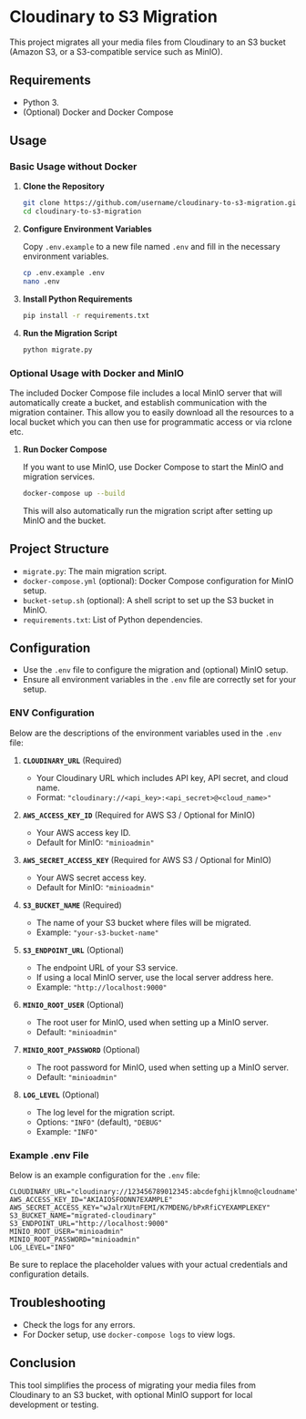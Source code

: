 # Cloudinary to S3 Migration

This project migrates all your media files from Cloudinary to an S3 bucket (Amazon S3, or a S3-compatible service such as MinIO).

## Requirements

- Python 3.
- (Optional) Docker and Docker Compose

## Usage

### Basic Usage without Docker

1. **Clone the Repository**

   ```bash
   git clone https://github.com/username/cloudinary-to-s3-migration.git
   cd cloudinary-to-s3-migration
   ```

2. **Configure Environment Variables**

   Copy `.env.example` to a new file named `.env` and fill in the necessary environment variables.

   ```bash
   cp .env.example .env
   nano .env
   ```

3. **Install Python Requirements**

   ```bash
   pip install -r requirements.txt
   ```

4. **Run the Migration Script**

   ```bash
   python migrate.py
   ```

### Optional Usage with Docker and MinIO

The included Docker Compose file includes a local MinIO server that will automatically create a bucket, and establish communication with the migration container.
This allow you to easily download all the resources to a local bucket which you can then use for programmatic access or via rclone etc.

1. **Run Docker Compose**

   If you want to use MinIO, use Docker Compose to start the MinIO and migration services.

   ```bash
   docker-compose up --build
   ```

   This will also automatically run the migration script after setting up MinIO and the bucket.

## Project Structure

- `migrate.py`: The main migration script.
- `docker-compose.yml` (optional): Docker Compose configuration for MinIO setup.
- `bucket-setup.sh` (optional): A shell script to set up the S3 bucket in MinIO.
- `requirements.txt`: List of Python dependencies.

## Configuration

- Use the `.env` file to configure the migration and (optional) MinIO setup.
- Ensure all environment variables in the `.env` file are correctly set for your setup.

### ENV Configuration

Below are the descriptions of the environment variables used in the `.env` file:

1. **`CLOUDINARY_URL`** (Required)
   - Your Cloudinary URL which includes API key, API secret, and cloud name.
   - Format: `"cloudinary://<api_key>:<api_secret>@<cloud_name>"`

2. **`AWS_ACCESS_KEY_ID`** (Required for AWS S3 / Optional for MinIO)
   - Your AWS access key ID.
   - Default for MinIO: `"minioadmin"`

3. **`AWS_SECRET_ACCESS_KEY`** (Required for AWS S3 / Optional for MinIO)
   - Your AWS secret access key.
   - Default for MinIO: `"minioadmin"`

4. **`S3_BUCKET_NAME`** (Required)
   - The name of your S3 bucket where files will be migrated.
   - Example: `"your-s3-bucket-name"`

5. **`S3_ENDPOINT_URL`** (Optional)
   - The endpoint URL of your S3 service.
   - If using a local MinIO server, use the local server address here.
   - Example: `"http://localhost:9000"`

6. **`MINIO_ROOT_USER`** (Optional)
   - The root user for MinIO, used when setting up a MinIO server.
   - Default: `"minioadmin"`

7. **`MINIO_ROOT_PASSWORD`** (Optional)
   - The root password for MinIO, used when setting up a MinIO server.
   - Default: `"minioadmin"`

8. **`LOG_LEVEL`** (Optional)
   - The log level for the migration script.
   - Options: `"INFO"` (default), `"DEBUG"`
   - Example: `"INFO"`

### Example .env File

Below is an example configuration for the `.env` file:

```plaintext
CLOUDINARY_URL="cloudinary://123456789012345:abcdefghijklmno@cloudname"
AWS_ACCESS_KEY_ID="AKIAIOSFODNN7EXAMPLE"
AWS_SECRET_ACCESS_KEY="wJalrXUtnFEMI/K7MDENG/bPxRfiCYEXAMPLEKEY"
S3_BUCKET_NAME="migrated-cloudinary"
S3_ENDPOINT_URL="http://localhost:9000"
MINIO_ROOT_USER="minioadmin"
MINIO_ROOT_PASSWORD="minioadmin"
LOG_LEVEL="INFO"
```

Be sure to replace the placeholder values with your actual credentials and configuration details.


## Troubleshooting

- Check the logs for any errors.
- For Docker setup, use `docker-compose logs` to view logs.

## Conclusion

This tool simplifies the process of migrating your media files from Cloudinary to an S3 bucket, with optional MinIO support for local development or testing.
